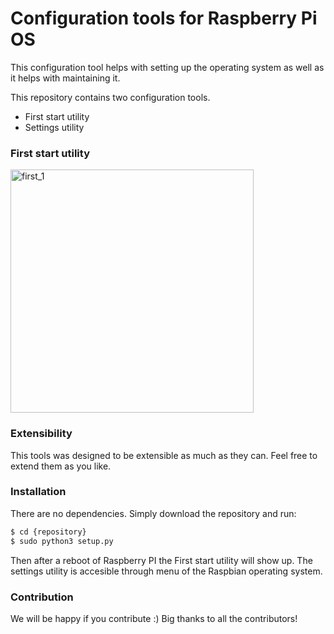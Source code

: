 
# Configuration tools for Raspberry Pi OS
This configuration tool helps with setting up the operating system as well as it helps with maintaining it.



This repository contains two configuration tools.
  - First start utility
  - Settings utility
 
 
### First start utility
 
 <img width="389" alt="first_1" src="https://user-images.githubusercontent.com/51970723/106365166-03e94300-6334-11eb-86d1-ceab8844d978.png">
 

### Extensibility
This tools was designed to be extensible as much as they can. Feel free to extend them as you like.


### Installation
There are no dependencies. Simply download the repository and run:

```sh
$ cd {repository}
$ sudo python3 setup.py
```
Then after a reboot of Raspberry PI the First start utility will show up.
The settings utility is accesible through menu of the Raspbian operating system.

### Contribution
We will be happy if you contribute :)
Big thanks to all the contributors!


